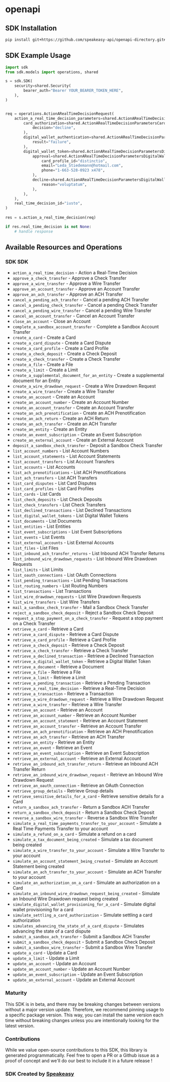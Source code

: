 # openapi

<!-- Start SDK Installation -->
## SDK Installation

```bash
pip install git+https://github.com/speakeasy-api/openapi-directory.git#subdirectory=SDKs/increase.com/0.0.1/python
```
<!-- End SDK Installation -->

## SDK Example Usage
<!-- Start SDK Example Usage -->
```python
import sdk
from sdk.models import operations, shared

s = sdk.SDK(
    security=shared.Security(
        bearer_auth="Bearer YOUR_BEARER_TOKEN_HERE",
    ),
)


req = operations.ActionARealTimeDecisionRequest(
    action_a_real_time_decision_parameters=shared.ActionARealTimeDecisionParameters(
        card_authorization=shared.ActionARealTimeDecisionParametersCardAuthorization(
            decision="decline",
        ),
        digital_wallet_authentication=shared.ActionARealTimeDecisionParametersDigitalWalletAuthentication(
            result="failure",
        ),
        digital_wallet_token=shared.ActionARealTimeDecisionParametersDigitalWalletToken(
            approval=shared.ActionARealTimeDecisionParametersDigitalWalletTokenApproval(
                card_profile_id="distinctio",
                email="Leda_Stiedemann@hotmail.com",
                phone="1-663-528-0923 x478",
            ),
            decline=shared.ActionARealTimeDecisionParametersDigitalWalletTokenDecline(
                reason="voluptatum",
            ),
        ),
    ),
    real_time_decision_id="iusto",
)
    
res = s.action_a_real_time_decision(req)

if res.real_time_decision is not None:
    # handle response
```
<!-- End SDK Example Usage -->

<!-- Start SDK Available Operations -->
## Available Resources and Operations

### SDK SDK

* `action_a_real_time_decision` - Action a Real-Time Decision
* `approve_a_check_transfer` - Approve a Check Transfer
* `approve_a_wire_transfer` - Approve a Wire Transfer
* `approve_an_account_transfer` - Approve an Account Transfer
* `approve_an_ach_transfer` - Approve an ACH Transfer
* `cancel_a_pending_ach_transfer` - Cancel a pending ACH Transfer
* `cancel_a_pending_check_transfer` - Cancel a pending Check Transfer
* `cancel_a_pending_wire_transfer` - Cancel a pending Wire Transfer
* `cancel_an_account_transfer` - Cancel an Account Transfer
* `close_an_account` - Close an Account
* `complete_a_sandbox_account_transfer` - Complete a Sandbox Account Transfer
* `create_a_card` - Create a Card
* `create_a_card_dispute` - Create a Card Dispute
* `create_a_card_profile` - Create a Card Profile
* `create_a_check_deposit` - Create a Check Deposit
* `create_a_check_transfer` - Create a Check Transfer
* `create_a_file` - Create a File
* `create_a_limit` - Create a Limit
* `create_a_supplemental_document_for_an_entity` - Create a supplemental document for an Entity
* `create_a_wire_drawdown_request` - Create a Wire Drawdown Request
* `create_a_wire_transfer` - Create a Wire Transfer
* `create_an_account` - Create an Account
* `create_an_account_number` - Create an Account Number
* `create_an_account_transfer` - Create an Account Transfer
* `create_an_ach_prenotification` - Create an ACH Prenotification
* `create_an_ach_return` - Create an ACH Return
* `create_an_ach_transfer` - Create an ACH Transfer
* `create_an_entity` - Create an Entity
* `create_an_event_subscription` - Create an Event Subscription
* `create_an_external_account` - Create an External Account
* `deposit_a_sandbox_check_transfer` - Deposit a Sandbox Check Transfer
* `list_account_numbers` - List Account Numbers
* `list_account_statements` - List Account Statements
* `list_account_transfers` - List Account Transfers
* `list_accounts` - List Accounts
* `list_ach_prenotifications` - List ACH Prenotifications
* `list_ach_transfers` - List ACH Transfers
* `list_card_disputes` - List Card Disputes
* `list_card_profiles` - List Card Profiles
* `list_cards` - List Cards
* `list_check_deposits` - List Check Deposits
* `list_check_transfers` - List Check Transfers
* `list_declined_transactions` - List Declined Transactions
* `list_digital_wallet_tokens` - List Digital Wallet Tokens
* `list_documents` - List Documents
* `list_entities` - List Entities
* `list_event_subscriptions` - List Event Subscriptions
* `list_events` - List Events
* `list_external_accounts` - List External Accounts
* `list_files` - List Files
* `list_inbound_ach_transfer_returns` - List Inbound ACH Transfer Returns
* `list_inbound_wire_drawdown_requests` - List Inbound Wire Drawdown Requests
* `list_limits` - List Limits
* `list_oauth_connections` - List OAuth Connections
* `list_pending_transactions` - List Pending Transactions
* `list_routing_numbers` - List Routing Numbers
* `list_transactions` - List Transactions
* `list_wire_drawdown_requests` - List Wire Drawdown Requests
* `list_wire_transfers` - List Wire Transfers
* `mail_a_sandbox_check_transfer` - Mail a Sandbox Check Transfer
* `reject_a_sandbox_check_deposit` - Reject a Sandbox Check Deposit
* `request_a_stop_payment_on_a_check_transfer` - Request a stop payment on a Check Transfer
* `retrieve_a_card` - Retrieve a Card
* `retrieve_a_card_dispute` - Retrieve a Card Dispute
* `retrieve_a_card_profile` - Retrieve a Card Profile
* `retrieve_a_check_deposit` - Retrieve a Check Deposit
* `retrieve_a_check_transfer` - Retrieve a Check Transfer
* `retrieve_a_declined_transaction` - Retrieve a Declined Transaction
* `retrieve_a_digital_wallet_token` - Retrieve a Digital Wallet Token
* `retrieve_a_document` - Retrieve a Document
* `retrieve_a_file` - Retrieve a File
* `retrieve_a_limit` - Retrieve a Limit
* `retrieve_a_pending_transaction` - Retrieve a Pending Transaction
* `retrieve_a_real_time_decision` - Retrieve a Real-Time Decision
* `retrieve_a_transaction` - Retrieve a Transaction
* `retrieve_a_wire_drawdown_request` - Retrieve a Wire Drawdown Request
* `retrieve_a_wire_transfer` - Retrieve a Wire Transfer
* `retrieve_an_account` - Retrieve an Account
* `retrieve_an_account_number` - Retrieve an Account Number
* `retrieve_an_account_statement` - Retrieve an Account Statement
* `retrieve_an_account_transfer` - Retrieve an Account Transfer
* `retrieve_an_ach_prenotification` - Retrieve an ACH Prenotification
* `retrieve_an_ach_transfer` - Retrieve an ACH Transfer
* `retrieve_an_entity` - Retrieve an Entity
* `retrieve_an_event` - Retrieve an Event
* `retrieve_an_event_subscription` - Retrieve an Event Subscription
* `retrieve_an_external_account` - Retrieve an External Account
* `retrieve_an_inbound_ach_transfer_return` - Retrieve an Inbound ACH Transfer Return
* `retrieve_an_inbound_wire_drawdown_request` - Retrieve an Inbound Wire Drawdown Request
* `retrieve_an_oauth_connection` - Retrieve an OAuth Connection
* `retrieve_group_details` - Retrieve Group details
* `retrieve_sensitive_details_for_a_card` - Retrieve sensitive details for a Card
* `return_a_sandbox_ach_transfer` - Return a Sandbox ACH Transfer
* `return_a_sandbox_check_deposit` - Return a Sandbox Check Deposit
* `reverse_a_sandbox_wire_transfer` - Reverse a Sandbox Wire Transfer
* `simulate_a_real_time_payments_transfer_to_your_account` - Simulate a Real Time Payments Transfer to your account
* `simulate_a_refund_on_a_card` - Simulate a refund on a card
* `simulate_a_tax_document_being_created` - Simulate a tax document being created
* `simulate_a_wire_transfer_to_your_account` - Simulate a Wire Transfer to your account
* `simulate_an_account_statement_being_created` - Simulate an Account Statement being created
* `simulate_an_ach_transfer_to_your_account` - Simulate an ACH Transfer to your account
* `simulate_an_authorization_on_a_card` - Simulate an authorization on a Card
* `simulate_an_inbound_wire_drawdown_request_being_created` - Simulate an Inbound Wire Drawdown request being created
* `simulate_digital_wallet_provisioning_for_a_card` - Simulate digital wallet provisioning for a card
* `simulate_settling_a_card_authorization` - Simulate settling a card authorization
* `simulates_advancing_the_state_of_a_card_dispute` - Simulates advancing the state of a card dispute
* `submit_a_sandbox_ach_transfer` - Submit a Sandbox ACH Transfer
* `submit_a_sandbox_check_deposit` - Submit a Sandbox Check Deposit
* `submit_a_sandbox_wire_transfer` - Submit a Sandbox Wire Transfer
* `update_a_card` - Update a Card
* `update_a_limit` - Update a Limit
* `update_an_account` - Update an Account
* `update_an_account_number` - Update an Account Number
* `update_an_event_subscription` - Update an Event Subscription
* `update_an_external_account` - Update an External Account
<!-- End SDK Available Operations -->

### Maturity

This SDK is in beta, and there may be breaking changes between versions without a major version update. Therefore, we recommend pinning usage
to a specific package version. This way, you can install the same version each time without breaking changes unless you are intentionally
looking for the latest version.

### Contributions

While we value open-source contributions to this SDK, this library is generated programmatically.
Feel free to open a PR or a Github issue as a proof of concept and we'll do our best to include it in a future release !

### SDK Created by [Speakeasy](https://docs.speakeasyapi.dev/docs/using-speakeasy/client-sdks)
